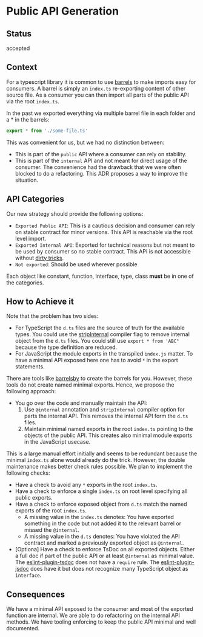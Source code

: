 # Public API Generation

## Status

accepted 

## Context

For a typescript library it is common to use [barrels](https://basarat.gitbook.io/typescript/main-1/barrel) to make imports easy for consumers.
A barrel is simply an `index.ts` re-exporting content of other source file.
As a consumer you can then import all parts of the public API via the root `index.ts`.

In the past we exported everything via multiple barrel file in each folder and a * in the barrels:
```ts
export * from './some-file.ts'
```
This was convenient for us, but we had no distinction between:
- This is part of the `public` API where a consumer can rely on stability.
- This is part of the `internal` API and not meant for direct usage of the consumer.
The convenience had the drawback that we were often blocked to do a refactoring.
This ADR proposes a way to improve the situation.

## API Categories 

Our new strategy should provide the following options:
- `Exported Public API`: This is a cautious decision and consumer can rely on stable contract for minor versions. This API is reachable via the root level import.
- `Exported Internal API`: Exported for technical reasons but not meant to be used by consumer so no stable contract. This API is not accessible without [dirty tricks](https://www.goodreads.com/quotes/7714510-c-protects-against-accident-not-against-fraud).
- `Not exported`: Should be used wherever possible

Each object like constant, function, interface, type, class **must** be in one of the categories.

## How to Achieve it

Note that the problem has two sides:
- For TypeScript  the `d.ts` files are the source of truth for the available types.
You could use the [stripInternal](https://www.typescriptlang.org/tsconfig#stripInternal) compiler flag to remove internal object from the `d.ts` files.
You could still use `export * from 'ABC"` because the type definition are reduced.
- For JavaScript the module exports in the transpiled `index.js` matter. 
To have a minimal API exposed here one has to avoid `*` in the export statements.

There are tools like [barrelsby](https://github.com/bencoveney/barrelsby#readme) to create the barrels for you.
However, these tools do not create named minimal exports.
Hence, we propose the following approach:

- You go over the code and manually maintain the API:
  1. Use `@internal` annotation and `stripInternal` compiler option for parts the internal API.
  This removes the internal API form  the `d.ts` files. 
  2. Maintain minimal named exports in the root `index.ts` pointing to the objects of the public API.
  This creates also minimal module exports in the JavaScript usecase.

This is a large manual effort initially and seems to be redundant because the minimal `index.ts` alone would already do the trick. 
However, the double maintenance makes better check rules possible.
We plan to implement the following checks:
- Have a check to avoid any `*` exports in the root `index.ts`.
- Have a check to enforce a single `index.ts` on root level specifying all public exports.
- Have a check to enforce exposed object from `d.ts` match the named exports of the root `index.ts`. 
   - A missing value in the `index.ts` denotes: You have exported something in the code but not added it to the relevant barrel or missed the `@internal`.
   - A missing value in the `d.ts` denotes: You have violated the API contract and marked a previously exported object as `@internal`. 
- [Optiona] Have a  check to enforce TsDoc on all exported objects. 
Either a full doc if part of the public API or at least `@internal` as minimal value.
The [eslint-plugin-tsdoc](https://github.com/microsoft/tsdoc/issues/209) does not have a `require` rule.
The [eslint-plugin-jsdoc](https://github.com/gajus/eslint-plugin-jsdoc) does have it but does not recognize many TypeScript object as `interface`.

## Consequences

We have a minimal API exposed to the consumer and most of the exported function are internal.
We are able to do refactoring on the internal API methods.
We have  tooling enforcing to keep the public API minimal and well documented.

